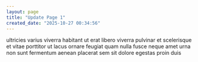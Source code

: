 ```yaml
---
layout: page
title: "Update Page 1"
created_date: "2025-10-27 00:34:56"
---
```


ultricies varius viverra habitant ut erat libero viverra pulvinar et scelerisque et vitae porttitor ut lacus ornare feugiat quam nulla fusce neque amet urna non sunt fermentum aenean placerat sem sit dolore egestas proin duis 
